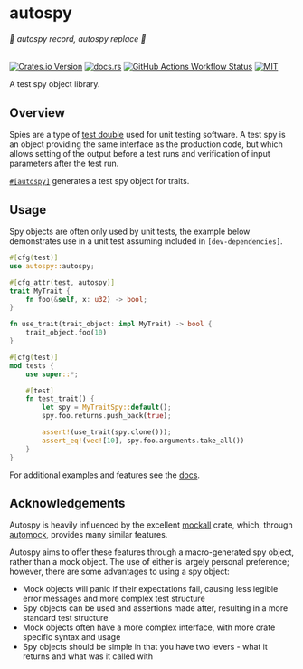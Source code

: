 # autospy

###### *🎵 autospy record, autospy replace 🎵*

[![Crates.io Version](https://img.shields.io/crates/v/autospy)](https://crates.io/crates/autospy)
[![docs.rs](https://img.shields.io/docsrs/autospy)](https://docs.rs/autospy/latest/autospy/)
[![GitHub Actions Workflow Status](https://img.shields.io/github/actions/workflow/status/lhalf/autospy/on_commit.yml)](https://github.com/lhalf/autospy/actions/workflows/on_commit.yml)
[![MIT](https://img.shields.io/badge/license-MIT-blue)](./LICENSE)

A test spy object library.

## Overview

Spies are a type of [test double](https://en.wikipedia.org/wiki/Test_double) used for unit testing software. A test spy
is an object providing the same interface as the production code, but which allows setting of the output before a test
runs and verification of input parameters after the test run.

[`#[autospy]`](https://docs.rs/autospy/latest/autospy/) generates a test spy object for traits.

## Usage

Spy objects are often only used by unit tests, the example below demonstrates use in a unit test assuming included in
`[dev-dependencies]`.

```rust
#[cfg(test)]
use autospy::autospy;

#[cfg_attr(test, autospy)]
trait MyTrait {
    fn foo(&self, x: u32) -> bool;
}

fn use_trait(trait_object: impl MyTrait) -> bool {
    trait_object.foo(10)
}

#[cfg(test)]
mod tests {
    use super::*;

    #[test]
    fn test_trait() {
        let spy = MyTraitSpy::default();
        spy.foo.returns.push_back(true);

        assert!(use_trait(spy.clone()));
        assert_eq!(vec![10], spy.foo.arguments.take_all())
    }
}
```

For additional examples and features see the [docs](https://docs.rs/autospy).

## Acknowledgements

Autospy is heavily influenced by the excellent [mockall](https://docs.rs/mockall/latest/mockall/) crate, which,
through [automock](https://docs.rs/mockall/latest/mockall/attr.automock.html), provides many similar features. 

Autospy aims to offer these features through a macro-generated spy object, rather than a mock object. The use of either is
largely personal preference; however, there are some advantages to using a spy object:

- Mock objects will panic if their expectations fail, causing less legible error messages and more complex test structure
- Spy objects can be used and assertions made after, resulting in a more standard test structure
- Mock objects often have a more complex interface, with more crate specific syntax and usage
- Spy objects should be simple in that you have two levers - what it returns and what was it called with
